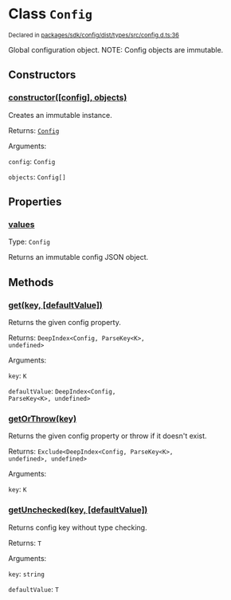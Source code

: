 # Class `Config`
<sub>Declared in [packages/sdk/config/dist/types/src/config.d.ts:36]()</sub>


Global configuration object.
NOTE: Config objects are immutable.


## Constructors
### [constructor(\[config\], objects)]()



Creates an immutable instance.


Returns: <code>[Config](/api/@dxos/client/classes/Config)</code>

Arguments: 

`config`: <code>Config</code>

`objects`: <code>Config[]</code>


## Properties
### [values]()
Type: <code>Config</code>

Returns an immutable config JSON object.


## Methods
### [get(key, \[defaultValue\])]()



Returns the given config property.


Returns: <code>DeepIndex&lt;Config, ParseKey&lt;K&gt;, undefined&gt;</code>

Arguments: 

`key`: <code>K</code>

`defaultValue`: <code>DeepIndex&lt;Config, ParseKey&lt;K&gt;, undefined&gt;</code>

### [getOrThrow(key)]()



Returns the given config property or throw if it doesn't exist.


Returns: <code>Exclude&lt;DeepIndex&lt;Config, ParseKey&lt;K&gt;, undefined&gt;, undefined&gt;</code>

Arguments: 

`key`: <code>K</code>

### [getUnchecked(key, \[defaultValue\])]()



Returns config key without type checking.


Returns: <code>T</code>

Arguments: 

`key`: <code>string</code>

`defaultValue`: <code>T</code>
